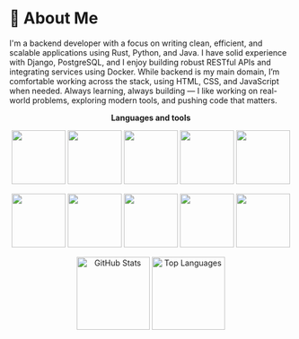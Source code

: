 # 👋 About Me
I'm a backend developer with a focus on writing clean, efficient, and scalable applications using Rust, Python, and Java.
I have solid experience with Django, PostgreSQL, and I enjoy building robust RESTful APIs and integrating services using Docker.
While backend is my main domain, I’m comfortable working across the stack, using HTML, CSS, and JavaScript when needed.
Always learning, always building — I like working on real-world problems, exploring modern tools, and pushing code that matters.


<p align="center">
<b>Languages and tools</b>
</p>

<p align="center">
  <img src="https://cdn.jsdelivr.net/gh/devicons/devicon/icons/rust/rust-original.svg" width="96" height="96" />
  <img src="https://cdn.jsdelivr.net/gh/devicons/devicon/icons/java/java-original.svg" width="96" height="96" />
  <img src="https://cdn.jsdelivr.net/gh/devicons/devicon/icons/python/python-original.svg" width="96" height="96" /> 
  <img src="https://cdn.jsdelivr.net/gh/devicons/devicon/icons/django/django-plain.svg" width="96" height="96" />
  <img src="https://cdn.jsdelivr.net/gh/devicons/devicon/icons/postgresql/postgresql-original.svg" width="96" height="96" />
</p>

<p align="center">
  <img src="https://cdn.jsdelivr.net/gh/devicons/devicon/icons/html5/html5-original.svg" width="96" height="96" />
  <img src="https://cdn.jsdelivr.net/gh/devicons/devicon/icons/css3/css3-original.svg" width="96" height="96" />
  <img src="https://cdn.jsdelivr.net/gh/devicons/devicon/icons/javascript/javascript-original.svg" width="96" height="96" />
  <img src="https://cdn.jsdelivr.net/gh/devicons/devicon/icons/typescript/typescript-original.svg" width="96" height="96" />
  <img src="https://cdn.jsdelivr.net/gh/devicons/devicon/icons/react/react-original.svg" width="96" height="96" />
</p>

<p align="center">
  <img src="https://github-readme-stats.vercel.app/api?username=eerinessofsilence&show_icons=true&theme=gruvbox" alt="GitHub Stats" height="130"/>
  <img src="https://github-readme-stats.vercel.app/api/top-langs/?username=eerinessofsilence&layout=compact&theme=gruvbox" alt="Top Languages" height="130"/>
</p>
